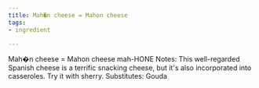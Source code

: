 ```yaml
---
title: Mah�n cheese = Mahon cheese
tags:
- ingredient

---
```

Mah�n cheese = Mahon cheese mah-HONE Notes: This well-regarded Spanish cheese is a terrific snacking cheese, but it's also incorporated into casseroles. Try it with sherry. Substitutes: Gouda
